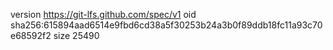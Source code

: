 version https://git-lfs.github.com/spec/v1
oid sha256:615894aad6514e9fbd6cd38a5f30253b24a3b0f89ddb18fc11a93c70e68592f2
size 25490
